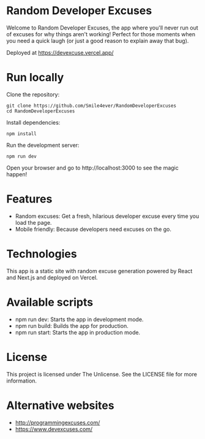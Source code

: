 Random Developer Excuses
========================

Welcome to Random Developer Excuses, the app where you'll never run out of excuses for why things aren't working! Perfect for those moments when you need a quick laugh (or just a good reason to explain away that bug).

Deployed at https://devexcuse.vercel.app/

Run locally
===========

Clone the repository:

    git clone https://github.com/Smile4ever/RandomDeveloperExcuses
    cd RandomDeveloperExcuses

Install dependencies:

    npm install

Run the development server:

    npm run dev

Open your browser and go to http://localhost:3000 to see the magic happen!

Features
========
* Random excuses: Get a fresh, hilarious developer excuse every time you load the page.
* Mobile friendly: Because developers need excuses on the go.

Technologies
==========
This app is a static site with random excuse generation powered by React and Next.js and deployed on Vercel.

Available scripts
=================
* npm run dev: Starts the app in development mode.
* npm run build: Builds the app for production.
* npm run start: Starts the app in production mode.

License
=======

This project is licensed under The Unlicense. See the LICENSE file for more information.

Alternative websites
====================
* http://programmingexcuses.com/
* https://www.devexcuses.com/